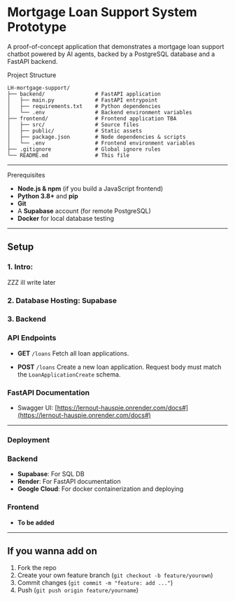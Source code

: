 # Mortgage Loan Support System Prototype

A proof-of-concept application that demonstrates a mortgage loan support chatbot powered by AI agents, backed by a PostgreSQL database and a FastAPI backend.

Project Structure

```plaintext
LH-mortgage-support/
├── backend/                # FastAPI application
│   ├── main.py             # FastAPI entrypoint
│   ├── requirements.txt    # Python dependencies
│   └── .env                # Backend environment variables
├── frontend/               # Frontend application TBA
│   ├── src/                # Source files
│   ├── public/             # Static assets
│   ├── package.json        # Node dependencies & scripts
│   └── .env                # Frontend environment variables
├── .gitignore              # Global ignore rules
└── README.md               # This file
```

---

Prerequisites

* **Node.js & npm** (if you build a JavaScript frontend)
* **Python 3.8+** and **pip**
* **Git**
* A **Supabase** account (for remote PostgreSQL)
* **Docker** for local database testing

---

## Setup

### 1. Intro:

ZZZ ill write later

### 2. Database Hosting: Supabase

### 3. Backend
### API Endpoints

* **GET** `/loans`
  Fetch all loan applications.

* **POST** `/loans`
  Create a new loan application.
  Request body must match the `LoanApplicationCreate` schema.

### FastAPI Documentation

* Swagger UI: [https://lernout-hauspie.onrender.com/docs#](https://lernout-hauspie.onrender.com/docs#)

---

### Deployment

### Backend
* **Supabase**: For SQL DB
* **Render**: For FastAPI documentation
* **Google Cloud**: For docker containerization and deploying

### Frontend

* **To be added**

---

## If you wanna add on 

1. Fork the repo
2. Create your own feature branch (`git checkout -b feature/yourown`)
3. Commit changes (`git commit -m "feature: add ..."`)
4. Push (`git push origin feature/yourname`)
